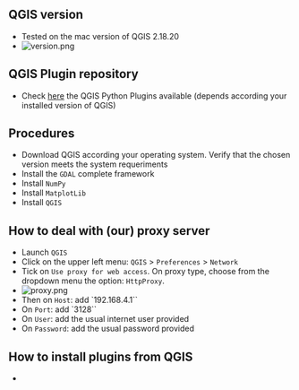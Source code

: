 ## QGIS version
* Tested on the mac version of QGIS 2.18.20
* ![version.png](https://bitbucket.org/repo/ayrEdXL/images/2685026011-qgis.png)

## QGIS Plugin repository
* Check [here](https://plugins.qgis.org/plugins/plugins.xml) the QGIS Python Plugins available (depends according your installed version of QGIS)

## Procedures
* Download QGIS according your operating system. Verify that the chosen version meets the system requeriments
* Install the `GDAL` complete framework
* Install `NumPy`
* Install `MatplotLib`
* Install `QGIS`

## How to deal with (our) proxy server
* Launch `QGIS`
* Click on the upper left menu: `QGIS` > `Preferences` > `Network`
* Tick on `Use proxy for web access`. On proxy type, choose from the dropdown menu the option: `HttpProxy`. 
* ![proxy.png](https://bitbucket.org/repo/ayrEdXL/images/2044149627-proxy.png)
* Then on `Host`: add `192.168.4.1``
* On `Port`: add `3128``
* On `User`: add the usual internet user provided
* On `Password`: add the usual password provided

## How to install plugins from QGIS
* 
 
